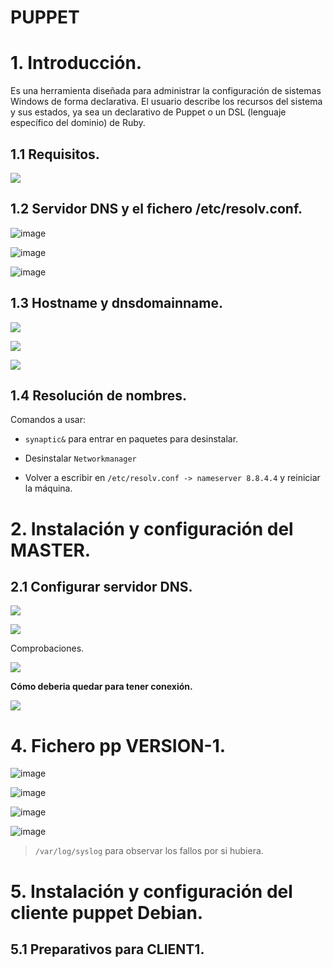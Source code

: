 # PUPPET

# 1. Introducción.

Es una herramienta diseñada para administrar la configuración de sistemas Windows de forma declarativa. El usuario describe los recursos del sistema y sus estados, ya sea un declarativo de Puppet o un DSL (lenguaje específico del dominio) de Ruby.

## 1.1 Requisitos.

![](./img/0.PNG)

## 1.2 Servidor DNS y el fichero /etc/resolv.conf.

![image](./img/1.PNG)

![image](./img/2.PNG)

![image](./img/aa.PNG)

## 1.3 Hostname y dnsdomainname.

![](./img/3.PNG)

![](./img/4.PNG)

![](./img/5.PNG)

## 1.4 Resolución de nombres.

Comandos a usar:

* `synaptic&` para entrar en paquetes para desinstalar.

* Desinstalar `Networkmanager`

* Volver a escribir en `/etc/resolv.conf -> nameserver 8.8.4.4` y reiniciar la máquina.

# 2. Instalación y configuración del MASTER.

## 2.1 Configurar servidor DNS.

![](./img/6.PNG)

![](./img/7.PNG)

Comprobaciones.

![](./img/8.PNG)

**Cómo deberia quedar para tener conexión.**

![](./img/9.PNG)

# 4. Fichero pp VERSION-1.

![image](./img/10.PNG)

![image](./img/11.PNG)

![image](./img/12.PNG)

![image](./img/13.PNG)

> `/var/log/syslog` para observar los fallos por si hubiera.

# 5. Instalación y configuración del cliente puppet Debian.

## 5.1 Preparativos para CLIENT1.
